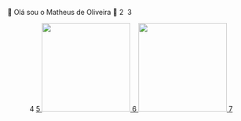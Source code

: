
👋 Olá sou o Matheus de Oliveira 👋
2
​
3
<div align="Center">
4
  <a href="https://github.com/matheusolri">
5
  <img height="180em" src="https://github-readme-stats.vercel.app/api?username=matheusolri&show_icons=true&theme=dark&include_all_commits=true&count_private=true"/>
6
  <img height="180em" src="https://github-readme-stats.vercel.app/api/top-langs/?username=matheusolri&layout=compact&langs_count=7&theme=dark"/>
7
</div>
